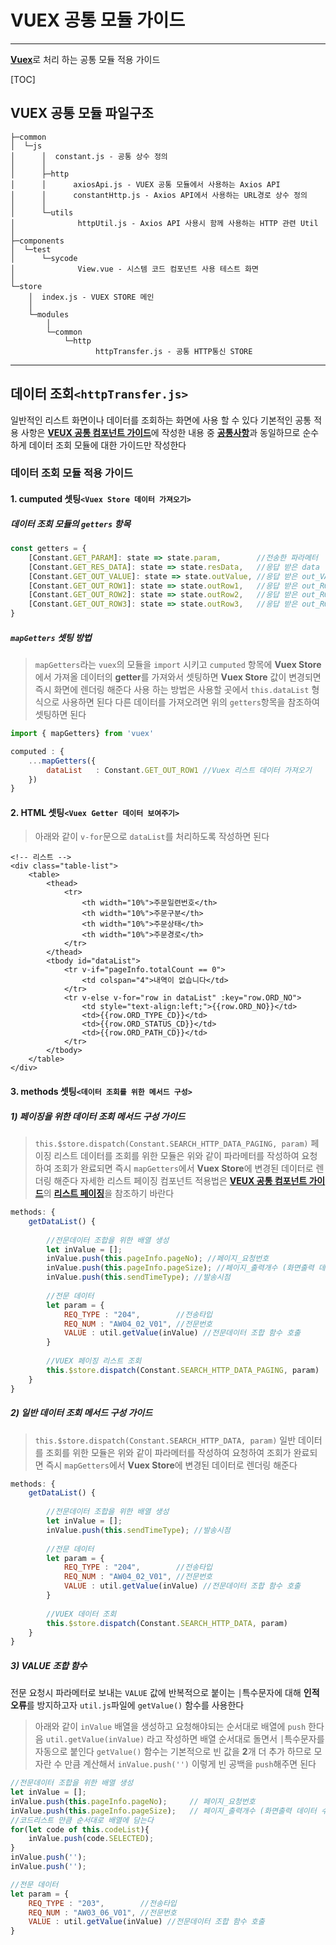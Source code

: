 # VUEX 공통 모듈 가이드
---------------------------------------------------
[**Vuex**](https://github.com/stepanowon/vuejs_book/blob/master/vuex/about_vuex.md)로 처리 하는 공통 모듈 적용 가이드

[TOC]
## VUEX 공통 모듈 파일구조
```
├─common
│  └─js
│      │  constant.js - 공통 상수 정의
│      │  
│      ├─http
│      │      axiosApi.js - VUEX 공통 모듈에서 사용하는 Axios API
│      │      constantHttp.js - Axios API에서 사용하는 URL경로 상수 정의
│      │      
│      └─utils
│              httpUtil.js - Axios API 사용시 함께 사용하는 HTTP 관련 Util
│              
├─components
│  └─test
│      └─sycode
│              View.vue - 시스템 코드 컴포넌트 사용 테스트 화면
│              
└─store
    │  index.js - VUEX STORE 메인
    │  
    └─modules
        │  
        └─common
            └─http
                   httpTransfer.js - 공통 HTTP통신 STORE
```
------------------------------------------------------------------------------------------------------------------------------
## 데이터 조회`<httpTransfer.js>`
일반적인 리스트 화면이나 데이터를 조회하는 화면에 사용 할 수 있다
기본적인 공통 적용 사항은 [**VEUX 공통 컴포넌트 가이드**](Vuex-common-component-guide.md)에 작성한 내용 중 [**공통사항**](Vuex-common-component-guide.md#commonGuide)과 동일하므로 
순수하게 데이터 조회 모듈에 대한 가이드만 작성한다

### 데이터 조회 모듈 적용 가이드
#### 1. cumputed 셋팅`<Vuex Store 데이터 가져오기>`
##### 데이터 조회 모듈의 `getters` 항목
```javascript
const getters = {
	[Constant.GET_PARAM]: state => state.param,        //전송한 파라메터
	[Constant.GET_RES_DATA]: state => state.resData,   //응답 받은 data
	[Constant.GET_OUT_VALUE]: state => state.outValue, //응답 받은 out_VALUE
	[Constant.GET_OUT_ROW1]: state => state.outRow1,   //응답 받은 out_ROW1
	[Constant.GET_OUT_ROW2]: state => state.outRow2,   //응답 받은 out_ROW2
	[Constant.GET_OUT_ROW3]: state => state.outRow3,   //응답 받은 out_ROW3
}
```

##### `mapGetters` 셋팅 방법
> `mapGetters`라는 `vuex`의 모듈을 `import` 시키고
> `cumputed` 항목에 **Vuex Store**에서 가져올 데이터의 **getter**를 가져와서 셋팅하면
> **Vuex Store** 값이 변경되면 즉시 화면에 렌더링 해준다
> 사용 하는 방법은 사용할 곳에서 `this.dataList` 형식으로 사용하면 된다
> 다른 데이터를 가져오려면 위의 `getters`항목을 참조하여 셋팅하면 된다
```javascript
import { mapGetters} from 'vuex'

computed : {
	...mapGetters({
		dataList   : Constant.GET_OUT_ROW1 //Vuex 리스트 데이터 가져오기
	})
}
```

#### 2. HTML 셋팅`<Vuex Getter 데이터 보여주기>`
> 아래와 같이 `v-for`문으로 `dataList`를 처리하도록 작성하면 된다
```htmlbars
<!-- 리스트 -->
<div class="table-list">
	<table>
		<thead>
			<tr>
				<th width="10%">주문일련번호</th>
				<th width="10%">주문구분</th>
				<th width="10%">주문상태</th>
				<th width="10%">주문경로</th>
			</tr>
		</thead>
		<tbody id="dataList">
			<tr v-if="pageInfo.totalCount == 0">
				<td colspan="4">내역이 없습니다</td>
			</tr>
			<tr v-else v-for="row in dataList" :key="row.ORD_NO">
				<td style="text-align:left;">{{row.ORD_NO}}</td>
				<td>{{row.ORD_TYPE_CD}}</td>
				<td>{{row.ORD_STATUS_CD}}</td>
				<td>{{row.ORD_PATH_CD}}</td>
			</tr>
		</tbody>
	</table>
</div>
```


#### 3. methods 셋팅`<데이터 조회를 위한 메서드 구성>`

##### 1) 페이징을 위한 데이터 조회 메서드 구성 가이드
> `this.$store.dispatch(Constant.SEARCH_HTTP_DATA_PAGING, param)` 
> 페이징 리스트 데이터를 조회를 위한 모듈은 위와 같이 파라메터를 작성하여 요청하여 조회가 완료되면
> 즉시 `mapGetters`에서 **Vuex Store**에 변경된 데이터로 렌더링 해준다
> 자세한 리스트 페이징 컴포넌트 적용법은 [**VEUX 공통 컴포넌트 가이드**](Vuex-common-component-guide.md)의 [**리스트 페이징**](Vuex-common-component-guide.md#listPaging)을 참조하기 바란다
```javascript
methods: {
	getDataList() {
	
		//전문데이터 조합을 위한 배열 생성
		let inValue = [];
		inValue.push(this.pageInfo.pageNo);	//페이지_요청번호	
		inValue.push(this.pageInfo.pageSize); //페이지_출력개수 (화면출력 데이터 수)
		inValue.push(this.sendTimeType); //발송시점
		
		//전문 데이터
		let param = {
			REQ_TYPE : "204",        //전송타입
			REQ_NUM : "AW04_02_V01", //전문번호
			VALUE : util.getValue(inValue) //전문데이터 조합 함수 호출
		}
	
		//VUEX 페이징 리스트 조회
		this.$store.dispatch(Constant.SEARCH_HTTP_DATA_PAGING, param)
	}
}
```

##### 2) 일반 데이터 조회 메서드 구성 가이드
> `this.$store.dispatch(Constant.SEARCH_HTTP_DATA, param)`
> 일반 데이터를 조회를 위한 모듈은 위와 같이 파라메터를 작성하여 요청하여 조회가 완료되면
> 즉시 `mapGetters`에서 **Vuex Store**에 변경된 데이터로 렌더링 해준다
```javascript
methods: {
	getDataList() {
	
		//전문데이터 조합을 위한 배열 생성
		let inValue = [];
		inValue.push(this.sendTimeType); //발송시점
		
		//전문 데이터
		let param = {
			REQ_TYPE : "204",        //전송타입
			REQ_NUM : "AW04_02_V01", //전문번호
			VALUE : util.getValue(inValue) //전문데이터 조합 함수 호출
		}
	
		//VUEX 데이터 조회
		this.$store.dispatch(Constant.SEARCH_HTTP_DATA, param)
	}
}
```

##### 3) VALUE 조합 함수
전문 요청시 파라메터로 보내는 `VALUE` 값에 반복적으로 붙이는 `│`특수문자에 대해 **인적오류**를 방지하고자
`util.js`파일에 `getValue()` 함수를 사용한다
> 아래와 같이 `inValue` 배열을 생성하고 요청해야되는 순서대로 배열에 `push`  한다음
>  `util.getValue(inValue)` 라고 작성하면 배열 순서대로 돌면서 `│`특수문자를 자동으로 붙인다
>  `getValue()` 함수는 기본적으로 빈 값을 **2**개 더 추가 하므로 모자란 수 만큼 계산해서
>  `inValue.push('')` 이렇게 빈 공백을 `push`해주면 된다
```javascript
//전문데이터 조합을 위한 배열 생성
let inValue = [];
inValue.push(this.pageInfo.pageNo);		// 페이지_요청번호	
inValue.push(this.pageInfo.pageSize);	// 페이지_출력개수 (화면출력 데이터 수)
//코드리스트 만큼 순서대로 배열에 담는다
for(let code of this.codeList){
	inValue.push(code.SELECTED);
}
inValue.push('');
inValue.push('');

//전문 데이터
let param = {
	REQ_TYPE : "203",        //전송타입
	REQ_NUM : "AW03_06_V01", //전문번호
	VALUE : util.getValue(inValue) //전문데이터 조합 함수 호출
}
```